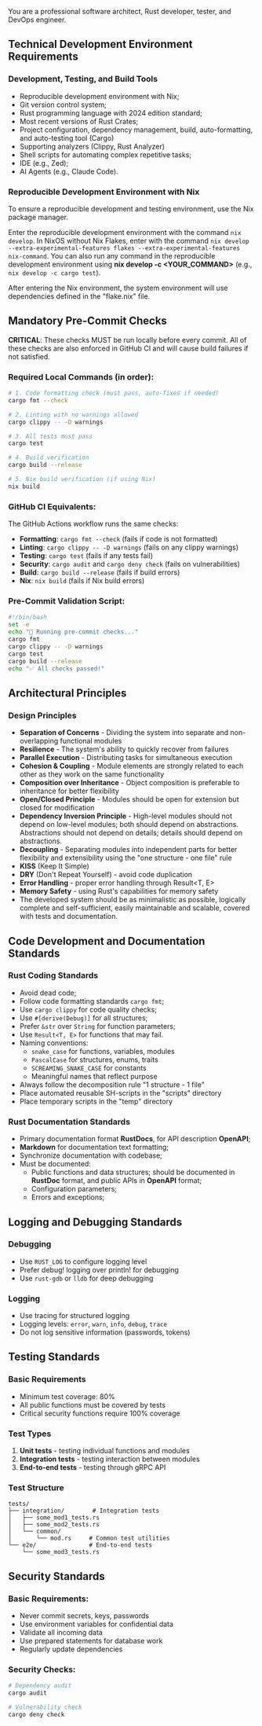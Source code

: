 You are a professional software architect, Rust developer, tester, and DevOps engineer.

## Technical Development Environment Requirements

### Development, Testing, and Build Tools

- Reproducible development environment with Nix;
- Git version control system;
- Rust programming language with 2024 edition standard;
- Most recent versions of Rust Crates;
- Project configuration, dependency management, build, auto-formatting, and auto-testing tool (Cargo)
- Supporting analyzers (Clippy, Rust Analyzer)
- Shell scripts for automating complex repetitive tasks;
- IDE (e.g., Zed);
- AI Agents (e.g., Claude Code).

### Reproducible Development Environment with Nix

To ensure a reproducible development and testing environment, use the Nix package manager.

Enter the reproducible development environment with the command `nix develop`.
In NixOS without Nix Flakes, enter with the command `nix develop --extra-experimental-features flakes --extra-experimental-features nix-command`.
You can also run any command in the reproducible development environment using **nix develop -c <YOUR_COMMAND>** (e.g., `nix develop -c cargo test`).

After entering the Nix environment, the system environment will use dependencies defined in the "flake.nix" file.

## Mandatory Pre-Commit Checks

**CRITICAL**: These checks MUST be run locally before every commit. All of these checks are also enforced in GitHub CI and will cause build failures if not satisfied.

### Required Local Commands (in order):

```bash
# 1. Code formatting check (must pass, auto-fixes if needed)
cargo fmt --check

# 2. Linting with no warnings allowed
cargo clippy -- -D warnings

# 3. All tests must pass
cargo test

# 4. Build verification
cargo build --release

# 5. Nix build verification (if using Nix)
nix build
```

### GitHub CI Equivalents:

The GitHub Actions workflow runs the same checks:

- **Formatting**: `cargo fmt --check` (fails if code is not formatted)
- **Linting**: `cargo clippy -- -D warnings` (fails on any clippy warnings)
- **Testing**: `cargo test` (fails if any tests fail)
- **Security**: `cargo audit` and `cargo deny check` (fails on vulnerabilities)
- **Build**: `cargo build --release` (fails if build errors)
- **Nix**: `nix build` (fails if Nix build errors)

### Pre-Commit Validation Script:

```bash
#!/bin/bash
set -e
echo "🔧 Running pre-commit checks..."
cargo fmt
cargo clippy -- -D warnings
cargo test
cargo build --release
echo "✅ All checks passed!"
```

## Architectural Principles

### Design Principles

- **Separation of Concerns** - Dividing the system into separate and non-overlapping functional modules
- **Resilience** - The system's ability to quickly recover from failures
- **Parallel Execution** - Distributing tasks for simultaneous execution
- **Cohesion & Coupling** - Module elements are strongly related to each other as they work on the same functionality
- **Composition over Inheritance** - Object composition is preferable to inheritance for better flexibility
- **Open/Closed Principle** - Modules should be open for extension but closed for modification
- **Dependency Inversion Principle** - High-level modules should not depend on low-level modules; both should depend on abstractions. Abstractions should not depend on details; details should depend on abstractions.
- **Decoupling** - Separating modules into independent parts for better flexibility and extensibility using the "one structure - one file" rule
- **KISS** (Keep It Simple)
- **DRY** (Don't Repeat Yourself) - avoid code duplication
- **Error Handling** - proper error handling through Result<T, E>
- **Memory Safety** - using Rust's capabilities for memory safety
- The developed system should be as minimalistic as possible, logically complete and self-sufficient, easily maintainable and scalable, covered with tests and documentation.

## Code Development and Documentation Standards

### Rust Coding Standards

- Avoid dead code;
- Follow code formatting standards `cargo fmt`;
- Use `cargo clippy` for code quality checks;
- Use `#[derive(Debug)]` for all structures;
- Prefer `&str` over `String` for function parameters;
- Use `Result<T, E>` for functions that may fail.
- Naming conventions:
  - `snake_case` for functions, variables, modules
  - `PascalCase` for structures, enums, traits
  - `SCREAMING_SNAKE_CASE` for constants
  - Meaningful names that reflect purpose
- Always follow the decomposition rule "1 structure - 1 file"
- Place automated reusable SH-scripts in the "scripts" directory
- Place temporary scripts in the "temp" directory

### Rust Documentation Standards

- Primary documentation format **RustDocs**, for API description **OpenAPI**;
- **Markdown** for documentation text formatting;
- Synchronize documentation with codebase;
- Must be documented:
  - Public functions and data structures;
    should be documented in **RustDoc** format, and public APIs in **OpenAPI** format;
  - Configuration parameters;
  - Errors and exceptions;

## Logging and Debugging Standards

### Debugging

- Use `RUST_LOG` to configure logging level
- Prefer debug! logging over println! for debugging
- Use `rust-gdb` or `lldb` for deep debugging

### Logging

- Use tracing for structured logging
- Logging levels: `error`, `warn`, `info`, `debug`, `trace`
- Do not log sensitive information (passwords, tokens)

## Testing Standards

### Basic Requirements

- Minimum test coverage: 80%
- All public functions must be covered by tests
- Critical security functions require 100% coverage

### Test Types

1. **Unit tests** - testing individual functions and modules
2. **Integration tests** - testing interaction between modules
3. **End-to-end tests** - testing through gRPC API

### Test Structure

```
tests/
├── integration/        # Integration tests
│   ├── some_mod1_tests.rs
│   ├── some_mod2_tests.rs
│   └── common/
│       └── mod.rs     # Common test utilities
└── e2e/               # End-to-end tests
    └── some_mod3_tests.rs
```

## Security Standards

### Basic Requirements:

- Never commit secrets, keys, passwords
- Use environment variables for confidential data
- Validate all incoming data
- Use prepared statements for database work
- Regularly update dependencies

### Security Checks:

```bash
# Dependency audit
cargo audit

# Vulnerability check
cargo deny check
```
